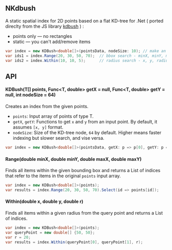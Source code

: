 ## NKdbush 

A static spatial index for 2D points based on a flat KD-tree for .Net 
( ported direclty from the JS library [kdbush](https://github.com/mourner/kdbush) ) :

- points only — no rectangles
- static — you can't add/remove items


```csharp
var index = new KDBush<double[]>(pointsData, nodeSize: 10); // make an index
var ids1 = index.Range(20, 30, 50, 70);  // bbox search - minX, minY, maxX, maxY
var ids2 = index.Within(10, 10, 5);      // radius search - x, y, radius
```

## API

#### KDBush(T[] points, Func<T, double> getX = null, Func<T, double> getY = null, int nodeSize = 64)

Creates an index from the given points.

- `points`: Input array of points of type T.
- `getX`, `getY`: Functions to get `x` and `y` from an input point. By default, it assumes `[x, y]` format.
- `nodeSize`: Size of the KD-tree node, `64` by default. Higher means faster indexing but slower search, and vise versa.

```csharp
var index = new KDBush<double[]>(pointsData, getX: p => p[0], getY: p => p[1], nodeSize: 64);
```

#### Range(double minX, double minY, double maxX, double maxY)  

Finds all items within the given bounding box and returns a List<int> of indices that refer to the items in the original `points` input array.

```csharp
var index = new KDBush<double[]>(points);
var results = index.Range(20, 30, 50, 70).Select(id => points[id]);
```

#### Within(double x, double y, double r)

Finds all items within a given radius from the query point and returns a List<int> of indices.

```csharp
var index = new KDBush<double[]>(points);
var queryPoint = new double[] {50, 50};
var r = 20;
var results = index.Within(queryPoint[0], queryPoint[1], r);
```
